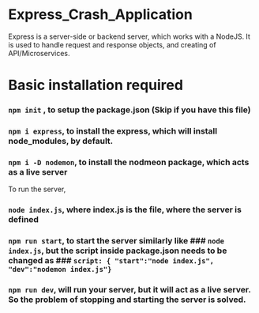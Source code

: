 # Express_Crash_Application

Express is a server-side or backend server, which works with a NodeJS. It is used to handle request and response objects, and creating of API/Microservices. 

# Basic installation required

### `npm init` , to setup the package.json (Skip if you have this file)

### `npm i express`, to install the express, which will install node_modules, by default.

### `npm i -D nodemon`, to install the nodmeon package, which acts as a live server

To run the server,

### `node index.js`, where index.js is the file, where the server is defined
### `npm run start`, to start the server similarly like ### `node index.js`, but the script inside package.json needs to be changed as ### `script: { "start":"node index.js", "dev":"nodemon index.js"}` 

### `npm run dev`, will run your server, but it will act as a live server. So the problem of stopping and starting the server is solved.
 
